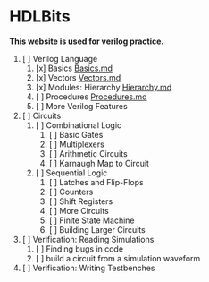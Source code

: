 # HDLBits

**This website is used for verilog practice.**

1. [ ] Verilog Language
   1. [x] Basics
   [Basics.md](./Basics.md)
   2. [x] Vectors
   [Vectors.md](./Vectors.md)
   3. [x] Modules: Hierarchy
   [Hierarchy.md](./Modules_Hierarchy.md)
   4. [ ] Procedures
   [Procedures.md](./Procedures.md)
   5. [ ] More Verilog Features
2. [ ] Circuits
   1. [ ] Combinational Logic
      1. [ ] Basic Gates
      2. [ ] Multiplexers
      3. [ ] Arithmetic Circuits
      4. [ ] Karnaugh Map to Circuit
   2. [ ] Sequential Logic
      1. [ ] Latches and Flip-Flops
      2. [ ] Counters
      3. [ ] Shift Registers
      4. [ ] More Circuits
      5. [ ] Finite State Machine
      6. [ ] Building Larger Circuits
3. [ ] Verification: Reading Simulations
   1. [ ] Finding bugs in code
   2. [ ] build a circuit from a simulation waveform
4. [ ] Verification: Writing Testbenches
